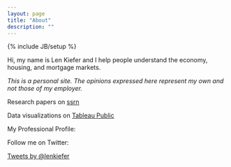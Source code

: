 ```yaml
---
layout: page
title: "About"
description: ""
---
```

{% include JB/setup %}

Hi, my name is Len Kiefer and I help people understand the economy, housing, and mortgage markets.

_This is a personal site. The opinions expressed here represent my own and not those of my employer._

<span class="icon-scholar"></span> Research papers on [ssrn]("//papers.ssrn.com/sol3/cf_dev/AbsByAuth.cfm?per_id=1715442")

<span class="icon-dataviz"></span> Data visualizations on [Tableau Public]("https://public.tableau.com/profile/leonard.kiefer")

<span class="icon-linkedin"></span> My Professional Profile:

<script src="//platform.linkedin.com/in.js" type="text/javascript"></script>
<script type="IN/MemberProfile" data-id="https://www.linkedin.com/pub/leonard-kiefer/31/753/511" data-format="inline" data-related="false"></script>

<span class="icon-twitter"></span> Follow me on Twitter:

<a class="twitter-timeline" href="https://twitter.com/lenkiefer" data-widget-id="633828299731546112">Tweets by @lenkiefer</a>
<script>!function(d,s,id){var js,fjs=d.getElementsByTagName(s)[0],p=/^http:/.test(d.location)?'http':'https';if(!d.getElementById(id)){js=d.createElement(s);js.id=id;js.src=p+"://platform.twitter.com/widgets.js";fjs.parentNode.insertBefore(js,fjs);}}(document,"script","twitter-wjs");</script>

